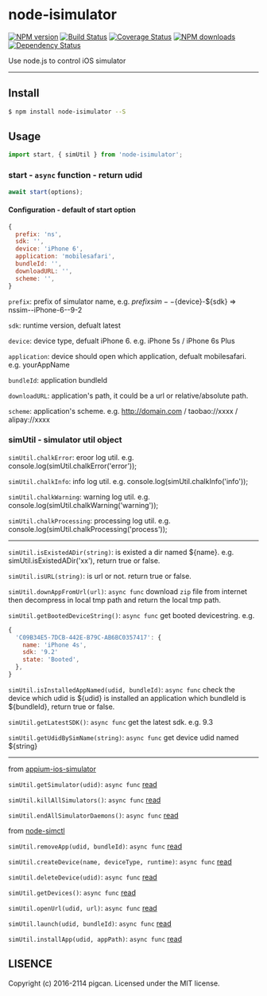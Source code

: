 # node-isimulator

[![NPM version](https://img.shields.io/npm/v/node-isimulator.svg?style=flat)](https://travis-ci.org/pigcan/node-isimulato) [![Build Status](https://img.shields.io/travis/pigcan/node-isimulator.svg?style=flat)](https://travis-ci.org/node-isimulator) [![Coverage Status](https://coveralls.io/repos/github/pigcan/node-isimulator/badge.svg?branch=master)](https://coveralls.io/github/pigcan/node-isimulator?branch=master) [![NPM downloads](http://img.shields.io/npm/dm/node-isimulator.svg?style=flat)](https://npmjs.org/package/node-isimulator) [![Dependency Status](https://david-dm.org/pigcan/node-isimulator.svg)](https://david-dm.org/pigcan/node-isimulator)

Use node.js to control iOS simulator

---

## Install

```bash
$ npm install node-isimulator --S
```

## Usage

```js
import start, { simUtil } from 'node-isimulator';
```

### start - `async` function - return udid

```js
await start(options);
```

#### Configuration - default of start option

```js
{
  prefix: 'ns',
  sdk: '',
  device: 'iPhone 6',
  application: 'mobilesafari',
  bundleId: '',
  downloadURL: '',
  scheme: '',
}
```

`prefix`: prefix of simulator name, e.g. ${prefix}sim--${device}-${sdk} => nssim--iPhone-6--9-2 

`sdk`: runtime version, defualt latest 

`device`: device type, defualt iPhone 6. e.g. iPhone 5s / iPhone 6s Plus

`application`: device should open which application, defualt mobilesafari. e.g. yourAppName

`bundleId`: application bundleId

`downloadURL`: application's path, it could be a url or relative/absolute path.

`scheme`: application's scheme. e.g. http://domain.com / taobao://xxxx / alipay://xxxx

### simUtil - simulator util object

`simUtil.chalkError`: eroor log util. e.g. console.log(simUtil.chalkError('error'));

`simUtil.chalkInfo`: info log util. e.g. console.log(simUtil.chalkInfo('info'));

`simUtil.chalkWarning`: warning log util. e.g. console.log(simUtil.chalkWarning('warning'));

`simUtil.chalkProcessing`: processing log util. e.g. console.log(simUtil.chalkProcessing('process'));


-----

`simUtil.isExistedADir(string)`: is existed a dir named ${name}. e.g. simUtil.isExistedADir('xx'), return true or false.

`simUtil.isURL(string)`: is url or not. return true or false.

`simUtil.downAppFromUrl(url)`: `async func` download `zip` file from internet then decompress in local tmp path and return the local tmp path.

`simUtil.getBootedDeviceString()`: `async func` get booted devicestring. e.g.
```js
{
  'C09B34E5-7DCB-442E-B79C-AB6BC0357417': {
    name: 'iPhone 4s',
    sdk: '9.2'
    state: 'Booted',
  },
}
```

`simUtil.isInstalledAppNamed(udid, bundleId)`: `async func` check the device which udid is ${udid} is installed an application which bundleId is ${bundleId}, return true or false.

`simUtil.getLatestSDK()`: `async func` get the latest sdk. e.g. 9.3

`simUtil.getUdidBySimName(string)`: `async func` get device udid named ${string}

----

from [appium-ios-simulator](https://github.com/appium/appium-ios-simulator)

`simUtil.getSimulator(udid)`: `async func` [read](https://github.com/appium/appium-ios-simulator/blob/master/README.md)

`simUtil.killAllSimulators()`: `async func` [read](https://github.com/appium/appium-ios-simulator/blob/master/README.md)

`simUtil.endAllSimulatorDaemons()`: `async func` [read](https://github.com/appium/appium-ios-simulator/blob/master/README.md)

from [node-simctl](https://github.com/appium/node-simctl)

`simUtil.removeApp(udid, bundleId)`: `async func` [read](https://github.com/appium/node-simctl/blob/master/README.md)

`simUtil.createDevice(name, deviceType, runtime)`: `async func` [read](https://github.com/appium/node-simctl/blob/master/README.md)

`simUtil.deleteDevice(udid)`: `async func` [read](https://github.com/appium/node-simctl/blob/master/README.md)

`simUtil.getDevices()`: `async func` [read](https://github.com/appium/node-simctl/blob/master/README.md)

`simUtil.openUrl(udid, url)`: `async func` [read](https://github.com/appium/node-simctl/blob/master/README.md)

`simUtil.launch(udid, bundleId)`: `async func` [read](https://github.com/appium/node-simctl/blob/master/README.md)

`simUtil.installApp(udid, appPath)`: `async func` [read](https://github.com/appium/node-simctl/blob/master/README.md)

## LISENCE

Copyright (c) 2016-2114 pigcan. Licensed under the MIT license.

